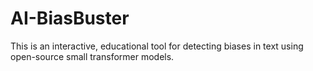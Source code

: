 # AI-BiasBuster
This is an interactive, educational tool for detecting biases in text using open-source small transformer models. 
